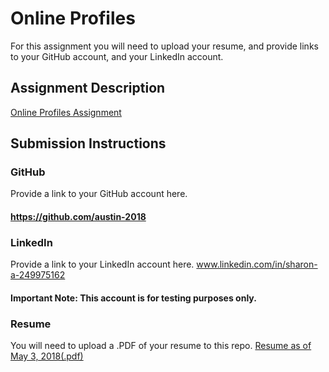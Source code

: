 # Online Profiles
For this assignment you will need to upload your resume, and provide links to your GitHub account, and your LinkedIn account.

## Assignment Description
[Online Profiles Assignment](https://education.launchcode.org/liftoff/assignments/online-profiles/)

## Submission Instructions

### GitHub
Provide a link to your GitHub account here.
#### https://github.com/austin-2018

### LinkedIn
Provide a link to your LinkedIn account here.
www.linkedin.com/in/sharon-a-249975162
#### Important Note:  This account is for testing purposes only.

### Resume
You will need to upload a .PDF of your resume to this repo.
<a href="SharonAustin_Resume.docx (3).pdf">Resume as of May 3, 2018(.pdf)</a>
